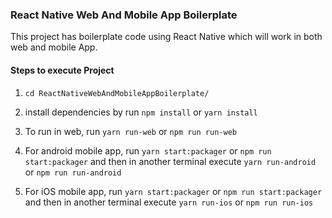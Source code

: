 ### React Native Web And Mobile App Boilerplate

This project has boilerplate code using React Native which will work in both web and mobile App.

#### Steps to execute Project

1. `cd ReactNativeWebAndMobileAppBoilerplate/`

2. install dependencies by run  `npm install` or `yarn install`

3. To run in web, run `yarn run-web` or `npm run run-web`

4. For android mobile app, run `yarn start:packager` or `npm run start:packager`
   and then in another terminal execute `yarn run-android` or `npm run run-android`

5. For iOS mobile app, run `yarn start:packager` or `npm run start:packager`
   and then in another terminal execute `yarn run-ios` or `npm run run-ios`
      
